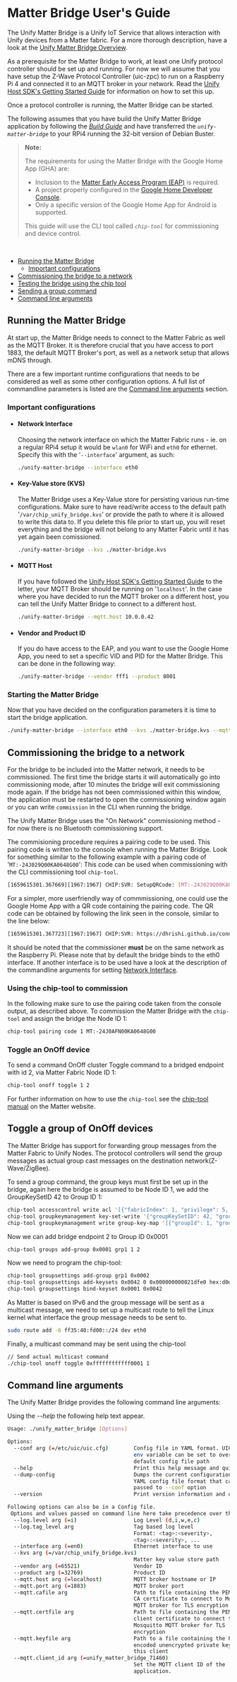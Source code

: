 # Matter Bridge User's Guide

The Unify Matter Bridge is a Unify IoT Service that allows interaction with Unify devices from a Matter fabric.
For a more thorough description, have a look at the [Unify Matter Bridge Overview](../../silabs_examples/unify-matter-bridge/readme_overview.md).

As a prerequisite for the Matter Bridge to work, at least one Unify protocol controller should be set up and running.
For now we will assume that you have setup the Z-Wave Protocol Controller (uic-zpc) to run on a Raspberry Pi 4 and connected it to an MQTT broker in your network.
Read the [Unify Host SDK's Getting Started Guide](https://siliconlabs.github.io/UnifySDK/doc/getting_started.html) for information on how to set this up.

Once a protocol controller is running, the Matter Bridge can be started.

The following assumes that you have build the Unify Matter Bridge application by following the _[Build Guide](./readme_building.md)_ and have transferred the _`unify-matter-bridge`_ to your RPi4 running the 32-bit version of Debian Buster.

> **Note:**
> 
> The requirements for using the Matter Bridge with the Google Home App (GHA) are:
> 
> - Inclusion to the [Matter Early Access Program (EAP)](https://developers.home.google.com/matter/eap/) is required.
> - A project properly configured in the [Google Home Developer Console](https://console.home.google.com/projects).
> - Only a specific version of the Google Home App for Android is supported.
>
> 
> This guide will use the CLI tool called _`chip-tool`_ for commissioning and device control.

<br>

- [Running the Matter Bridge](#running-the-matter-bridge)
  - [Important configurations](#important-configurations)
- [Commissioning the bridge to a network](#commissioning-the-bridge-to-a-network)
- [Testing the bridge using the chip tool](#testing-the-bridge-using-the-chip-tool)
- [Sending a group command](#sending-a-group-command)
- [Command line arguments](#command-line-arguments)

## Running the Matter Bridge

At start up, the Matter Bridge needs to connect to the Matter Fabric as well as the MQTT Broker.
It is therefore crucial that you have access to port 1883, the default MQTT Broker's port, as well as a network setup that allows mDNS through.

There are a few important runtime configurations that needs to be considered as well as some other configuration options.
A full list of commandline parameters is listed are the [Command line arguments](#command-line-arguments) section.

### Important configurations
- #### Network Interface
  Choosing the network interface on which the Matter Fabric runs - ie. on a regular RPi4 setup it would be `wlan0` for WiFi and `eth0` for ethernet.
  Specify this with the '`--interface`' argument, as such:
  ```bash
  ./unify-matter-bridge --interface eth0
  ```

- #### Key-Value store (KVS)
  The Matter Bridge uses a Key-Value store for persisting various run-time configurations.
  Make sure to have read/write access to the default path '`/var/chip_unify_bridge.kvs`' or provide the path to where it is allowed to write this data to.
  If you delete this file prior to start up, you will reset everything and the bridge will not belong to any Matter Fabric until it has yet again been comissioned.
  ```bash
  ./unify-matter-bridge --kvs ./matter-bridge.kvs
  ```

- #### MQTT Host
  If you have followed the [Unify Host SDK's Getting Started Guide](https://siliconlabs.github.io/UnifySDK/doc/getting_started.html) to the letter, your MQTT Broker should be running on '`localhost`'.
  In the case where you have decided to run the MQTT broker on a different host, you can tell the Unify Matter Bridge to connect to a different host.
  ```bash
  ./unify-matter-bridge --mqtt.host 10.0.0.42
  ```

- #### Vendor and Product ID
  If you do have access to the EAP, and you want to use the Google Home App, you need to set a specific VID and PID for the Matter Bridge.
  This can be done in the following way:
  ```bash
  ./unify-matter-bridge --vendor fff1 --product 8001
  ```

### Starting the Matter Bridge
Now that you have decided on the configuration parameters it is time to start the bridge application.

```bash
./unify-matter-bridge --interface eth0 --kvs ./matter-bridge.kvs --mqtt.host localhost --mqtt.port 1337
```

## Commissioning the bridge to a network

For the bridge to be included into the Matter network, it needs to be commissioned.
The first time the bridge starts it will automatically go into commissioning mode, after 10 minutes the bridge will exit commissioning mode again.
If the bridge has not been commissioned within this window, the application must be restarted to open the commissioning window again or you can 
write `commission` in the CLI when running the bridge.

The Unify Matter Bridge uses the "On Network" commissioning method - for now there is no Bluetooth commissioning support.

The commisioning procedure requires a pairing code to be used.
This pairing code is written to the console when running the Matter Bridge.
Look for something similar to the following example with a pairing code of '`MT:-24J029Q00KA0648G00`':
This code can be used when commissioning with the CLI commissioning tool `chip-tool`.

```bash
[1659615301.367669][1967:1967] CHIP:SVR: SetupQRCode: [MT:-24J029Q00KA0648G00]
```

For a simpler, more userfriendly way of commmissioning, one could use the Google Home App with a QR code containing the pairing code.
The QR code can be obtained by following the link seen in the console, similar to the line below:

```bash
[1659615301.367723][1967:1967] CHIP:SVR: https://dhrishi.github.io/connectedhomeip/qrcode.html?data=MT%3A-24J029Q00KA0648G00
```

It should be noted that the commissioner **must** be on the same network as the Raspberry Pi.
Please note that by default the bridge binds to the eth0 interface.
If another interface is to be used have a look at the description of the commandline arguments for setting [Network Interface](#network-interface).

### Using the chip-tool to commission

In the following make sure to use the pairing code taken from the console output, as described above.
To commission the Matter Bridge with the `chip-tool` and assign the bridge the Node ID 1:

```bash
chip-tool pairing code 1 MT:-24J0AFN00KA0648G00
```

### Toggle an OnOff device

To send a command OnOff cluster Toggle command to a bridged endpoint with id 2, via Matter Fabric Node ID 1:
```bash
chip-tool onoff toggle 1 2
```

For further information on how to use the `chip-tool` see the [chip-tool manual](../../docs/guides/chip_tool_guide.md) on the Matter website.

## Toggle a group of OnOff devices

The Matter Bridge has support for forwarding group messages from the Matter Fabric to Unify Nodes.
The protocol controllers will send the group messages as actual group cast messages on the destination network(Z-Wave/ZigBee).

To send a group command, the group keys must first be set up in the bridge, again here the bridge is assumed to be Node ID 1, we add the GroupKeySetID 42 to Group ID 1:

```bash
chip-tool accesscontrol write acl '[{"fabricIndex": 1, "privilege": 5, "authMode": 2, "subjects": [112233], "targets": null },{"fabricIndex": 1, "privilege": 4, "authMode": 3, "subjects": [1], "targets": null }]' 1 0
chip-tool groupkeymanagement key-set-write '{"groupKeySetID": 42, "groupKeySecurityPolicy": 0, "epochKey0": "d0d1d2d3d4d5d6d7d8d9dadbdcdddedf", "epochStartTime0": 2220000,"epochKey1": "d1d1d2d3d4d5d6d7d8d9dadbdcdddedf", "epochStartTime1": 2220001,"epochKey2": "d2d1d2d3d4d5d6d7d8d9dadbdcdddedf", "epochStartTime2": 2220002 }' 1 0
chip-tool groupkeymanagement write group-key-map '[{"groupId": 1, "groupKeySetID": 42, "fabricIndex": 1}]' 1 0
```

Now we can add bridge endpoint 2 to Group ID 0x0001

```bash
chip-tool groups add-group 0x0001 grp1 1 2
```

Now we need to program the chip-tool:

```bash
chip-tool groupsettings add-group grp1 0x0002
chip-tool groupsettings add-keysets 0x0042 0 0x000000000021dfe0 hex:d0d1d2d3d4d5d6d7d8d9dadbdcdddedf
chip-tool groupsettings bind-keyset 0x0001 0x0042
```

As Matter is based on IPv6 and the group message will be sent as a multicast message,
we need to set up a multicast route to tell the Linux kernel what interface the
group message needs to be sent to.

```bash
sudo route add -6 ff35:40:fd00::/24 dev eth0
```

Finally, a multicast command may be sent using the chip-tool

```bash
// Send actual multicast command
./chip-tool onoff toggle 0xffffffffffff0001 1
```

## Command line arguments

The Unify Matter Bridge provides the following command line arguments:

Using the _--help_ the following help text appear.

```bash
Usage: ./unify_matter_bridge [Options]

Options:
  --conf arg (=/etc/uic/uic.cfg)        Config file in YAML format. UIC_CONF
                                        env variable can be set to override the
                                        default config file path
  --help                                Print this help message and quit
  --dump-config                         Dumps the current configuration on a
                                        YAML config file format that can be
                                        passed to --conf option
  --version                             Print version information and quit

Following options can also be in a Config file.
 Options and values passed on command line here take precedence over the options and values in config file:
  --log.level arg (=i)                  Log Level (d,i,w,e,c)
  --log.tag_level arg                   Tag based log level
                                        Format: <tag>:<severity>, 
                                        <tag>:<severity>, ...
  --interface arg (=en0)                Ethernet interface to use
  --kvs arg (=/var/chip_unify_bridge.kvs)
                                        Matter key value store path
  --vendor arg (=65521)                 Vendor ID
  --product arg (=32769)                Product ID
  --mqtt.host arg (=localhost)          MQTT broker hostname or IP
  --mqtt.port arg (=1883)               MQTT broker port
  --mqtt.cafile arg                     Path to file containing the PEM encoded
                                        CA certificate to connect to Mosquitto
                                        MQTT broker for TLS encryption
  --mqtt.certfile arg                   Path to file containing the PEM encoded
                                        client certificate to connect to
                                        Mosquitto MQTT broker for TLS
                                        encryption
  --mqtt.keyfile arg                    Path to a file containing the PEM
                                        encoded unencrypted private key for
                                        this client
  --mqtt.client_id arg (=unify_matter_bridge_71460)
                                        Set the MQTT client ID of the
                                        application.
```
